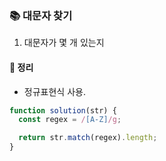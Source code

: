 ### 📚 대문자 찾기
1. 대문자가 몇 개 있는지

#### 🎯 정리
- 정규표현식 사용.

```javascript
function solution(str) {
  const regex = /[A-Z]/g;

  return str.match(regex).length;
}
```